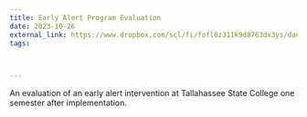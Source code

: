 ```yaml
---
title: Early Alert Program Evaluation
date: 2023-10-26
external_link: https://www.dropbox.com/scl/fi/fofl8z311k9d8763dx3ys/dan-beugnet-pathways-evaluation-report-2022.pdf?rlkey=gd2v4ain1obyq9btgtr9c3mhp&st=5ooiwdcs&dl=0
tags:
  


---
```


An evaluation of an early alert intervention at Tallahassee State College one semester after implementation.

<!--more-->
